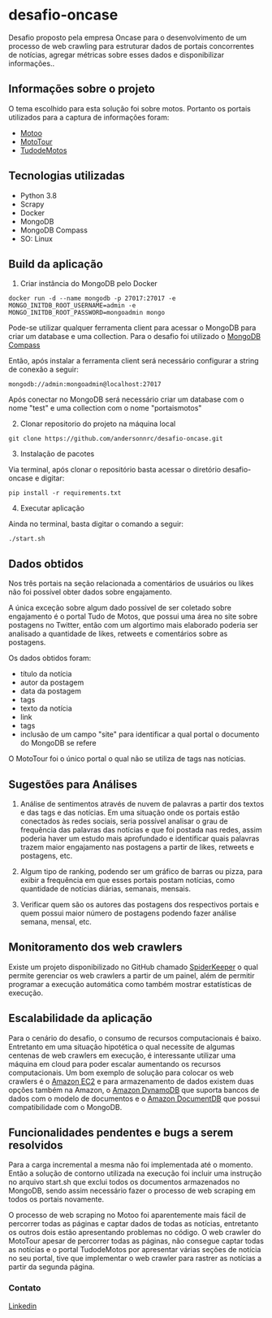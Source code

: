 # desafio-oncase

Desafio proposto pela empresa Oncase para o desenvolvimento de um processo de web crawling para estruturar dados de portais concorrentes de notícias, agregar métricas sobre esses dados e disponibilizar informações..

## Informações sobre o projeto

O tema escolhido para esta solução foi sobre motos. Portanto os portais utilizados para a captura de informações foram:

* [Motoo](https://www.motoo.com.br/)
* [MotoTour](https://mototour.com.br/)
* [TudodeMotos](https://tudodemotos.com.br/)

## Tecnologias utilizadas

* Python 3.8
* Scrapy
* Docker
* MongoDB
* MongoDB Compass
* SO: Linux

## Build da aplicação

1. Criar instância do MongoDB pelo Docker

```
docker run -d --name mongodb -p 27017:27017 -e MONGO_INITDB_ROOT_USERNAME=admin -e MONGO_INITDB_ROOT_PASSWORD=mongoadmin mongo
```

Pode-se utilizar qualquer ferramenta client para acessar o MongoDB para criar um database e uma collection. Para o desafio foi utilizado o [MongoDB Compass](https://www.mongodb.com/products/compass)

Então, após instalar a ferramenta client será necessário configurar a string de conexão a seguir:

```
mongodb://admin:mongoadmin@localhost:27017
```

Após conectar no MongoDB será necessário criar um database com o nome "test" e uma collection com o nome "portaismotos"

2. Clonar repositorio do projeto na máquina local

```
git clone https://github.com/andersonnrc/desafio-oncase.git
```

3. Instalação de pacotes

Via terminal, após clonar o repositório basta acessar o diretório desafio-oncase e digitar:

```
pip install -r requirements.txt
```

4. Executar aplicação

Ainda no terminal, basta digitar o comando a seguir:

```
./start.sh
```

## Dados obtidos

Nos três portais na seção relacionada a comentários de usuários ou likes não foi possível obter dados sobre engajamento.

A única exceção sobre algum dado possível de ser coletado sobre engajamento é o portal Tudo de Motos, que possui uma área no site sobre postagens no Twitter, então com um algortimo mais elaborado poderia ser analisado a quantidade de likes, retweets e comentários sobre as postagens.

Os dados obtidos foram:

- título da notícia
- autor da postagem
- data da postagem 
- tags
- texto da notícia
- link
- tags
- inclusão de um campo "site" para identificar a qual portal o documento do MongoDB se refere

O MotoTour foi o único portal o qual não se utiliza de tags nas notícias.

## Sugestões para Análises

1. Análise de sentimentos através de nuvem de palavras a partir dos textos e das tags e das notícias. Em uma situação onde os portais estão conectados às redes sociais, seria possível analisar o grau de frequência das palavras das notícias e que foi postada nas redes, assim poderia haver um estudo mais aprofundado e identificar quais palavras trazem maior engajamento nas postagens a partir de likes, retweets e postagens, etc.

2. Algum tipo de ranking, podendo ser um gráfico de barras ou pizza, para exibir a frequência em que esses portais postam notícias, como quantidade de notícias diárias, semanais, mensais.

3. Verificar quem são os autores das postagens dos respectivos portais e quem possui maior número de postagens podendo fazer análise semana, mensal, etc.

## Monitoramento dos web crawlers

Existe um projeto disponibilizado no GitHub chamado [SpiderKeeper](https://github.com/DormyMo/SpiderKeeper) o qual permite gerenciar os web crawlers a partir de um painel, além de permitir programar a execução automática como também mostrar estatísticas de execução.

## Escalabilidade da aplicação

Para o cenário do desafio, o consumo de recursos computacionais é baixo. Entretanto em uma situação hipotética o qual necessite de algumas centenas de web crawlers em execução, é interessante utilizar uma máquina em cloud para poder escalar aumentando os recursos computacionais. Um bom exemplo de solução para colocar os web crawlers é o [Amazon EC2](https://aws.amazon.com/pt/ec2/) e para armazenamento de dados existem duas opções também na Amazon, o [Amazon DynamoDB](https://aws.amazon.com/pt/dynamodb/features/) que suporta bancos de dados com o modelo de documentos e o [Amazon DocumentDB](https://aws.amazon.com/pt/documentdb/?c=db&sec=srv) que possui compatibilidade com o MongoDB.

## Funcionalidades pendentes e bugs a serem resolvidos

Para a carga incremental a mesma não foi implementada até o momento. Então a solução de contorno utilizada na execução foi incluir uma instrução no arquivo start.sh que exclui todos os documentos armazenados no MongoDB, sendo assim necessário fazer o processo de web scraping em todos os portais novamente.

O processo de web scraping no Motoo foi aparentemente mais fácil de percorrer todas as páginas e captar dados de todas as notícias, entretanto os outros dois estão apresentando problemas no código. O web crawler do MotoTour apesar de percorrer todas as páginas, não consegue captar todas as notícias e o portal TudodeMotos por apresentar várias seções de notícia no seu portal, tive que implementar o web crawler para rastrer as notícias a partir da segunda página.

### Contato

[Linkedin](https://www.linkedin.com/in/anderson-ribeiro-carvalho)


